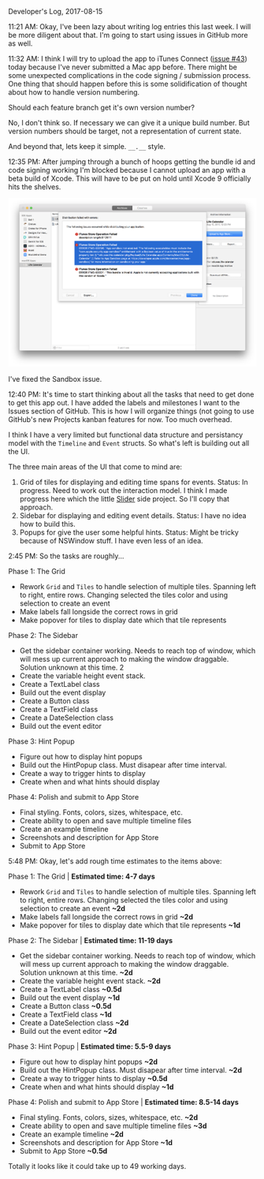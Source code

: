 Developer's Log, 2017-08-15

11:21 AM: Okay, I've been lazy about writing log entries this last week. I will be more diligent about that. I'm going to start using issues in GitHub more as well.

11:32 AM: I think I will try to upload the app to iTunes Connect ([issue #43](https://github.com/wvdk/Life-Calendar/issues/43)) today because I've never submitted a Mac app before. There might be some unexpected complications in the code signing / submission process. One thing that should happen before this is some solidification of thought about how to handle version numbering.

Should each feature branch get it's own version number?

No, I don't think so. If necessary we can give it a unique build number. But version numbers should be target, not a representation of current state.

And beyond that, lets keep it simple. `__.__` style.

12:35 PM: After jumping through a bunch of hoops getting the bundle id and code signing working I'm blocked because I cannot upload an app with a beta build of Xcode. This will have to be put on hold until Xcode 9 officially hits the shelves.

![Fig 1](./embed%20images/2017-08-15%20Fig%201.png)

I've fixed the Sandbox issue.

12:40 PM: It's time to start thinking about all the tasks that need to get done to get this app out. I have added the labels and milestones I want to the Issues section of GitHub. This is how I will organize things (not going to use GitHub's new Projects kanban features for now. Too much overhead.

I think I have a very limited but functional data structure and persistancy model with the `Timeline` and `Event` structs. So what's left is building out all the UI.

The three main areas of the UI that come to mind are:
1. Grid of tiles for displaying and editing time spans for events. Status: In progress. Need to work out the interaction model. I think I made progress here which the little [Slider](https://github.com/wvdk/A-Swift-Vocabulary/tree/master/Slider) side project. So I'll copy that approach.
2. Sidebar for displaying and editing event details. Status: I have no idea how to build this.
3. Popups for give the user some helpful hints. Status: Might be tricky because of NSWindow stuff. I have even less of an idea.

2:45 PM: So the tasks are roughly...

Phase 1: The Grid
- Rework `Grid` and `Tiles` to handle selection of multiple tiles. Spanning left to right, entire rows. Changing selected the tiles color and using selection to create an event
- Make labels fall longside the correct rows in grid
- Make popover for tiles to display date which that tile represents

Phase 2: The Sidebar
- Get the sidebar container working. Needs to reach top of window, which will mess up current approach to making the window draggable. Solution unknown at this time. 2
- Create the variable height event stack.
- Create a TextLabel class
- Build out the event display
- Create a Button class
- Create a TextField class
- Create a DateSelection class
- Build out the event editor

Phase 3: Hint Popup
- Figure out how to display hint popups
- Build out the HintPopup class. Must disapear after time interval.
- Create a way to trigger hints to display
- Create when and what hints should display

Phase 4: Polish and submit to App Store
- Final styling. Fonts, colors, sizes, whitespace, etc.
- Create ability to open and save multiple timeline files
- Create an example timeline
- Screenshots and description for App Store
- Submit to App Store

5:48 PM: Okay, let's add rough time estimates to the items above:

Phase 1: The Grid | **Estimated time: 4-7 days**
- Rework `Grid` and `Tiles` to handle selection of multiple tiles. Spanning left to right, entire rows. Changing selected the tiles color and using selection to create an event **~2d**
- Make labels fall longside the correct rows in grid **~2d**
- Make popover for tiles to display date which that tile represents **~1d**

Phase 2: The Sidebar | **Estimated time: 11-19 days**
- Get the sidebar container working. Needs to reach top of window, which will mess up current approach to making the window draggable. Solution unknown at this time. **~2d**
- Create the variable height event stack. **~2d**
- Create a TextLabel class **~0.5d**
- Build out the event display **~1d**
- Create a Button class **~0.5d**
- Create a TextField class **~1d**
- Create a DateSelection class **~2d**
- Build out the event editor **~2d**

Phase 3: Hint Popup | **Estimated time: 5.5-9 days**
- Figure out how to display hint popups **~2d**
- Build out the HintPopup class. Must disapear after time interval. **~2d**
- Create a way to trigger hints to display **~0.5d**
- Create when and what hints should display **~1d**

Phase 4: Polish and submit to App Store | **Estimated time: 8.5-14 days**
- Final styling. Fonts, colors, sizes, whitespace, etc. **~2d**
- Create ability to open and save multiple timeline files **~3d**
- Create an example timeline **~2d**
- Screenshots and description for App Store **~1d**
- Submit to App Store **~0.5d**

Totally it looks like it could take up to 49 working days.
